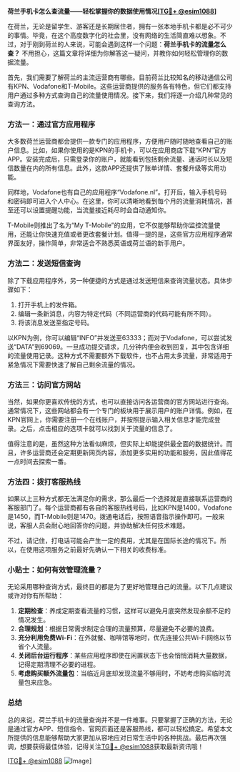 **荷兰手机卡怎么查流量——轻松掌握你的数据使用情况[[TG💪+ @esim1088](https://t.me/s/esim1088)]**

在荷兰，无论是留学生、游客还是长期居住者，拥有一张本地手机卡都是必不可少的事情。毕竟，在这个高度数字化的社会里，没有网络的生活简直难以想象。不过，对于刚到荷兰的人来说，可能会遇到这样一个问题：**荷兰手机卡的流量怎么查？** 不用担心，这篇文章将详细为你解答这一疑问，并教你如何轻松管理你的数据流量。

首先，我们需要了解荷兰的主流运营商有哪些。目前荷兰比较知名的移动通信公司有KPN、Vodafone和T-Mobile。这些运营商提供的服务各有特色，但它们都支持用户通过多种方式查询自己的流量使用情况。接下来，我们将逐一介绍几种常见的查询方法。

### 方法一：通过官方应用程序

大多数荷兰运营商都会提供一款专门的应用程序，方便用户随时随地查看自己的账户信息。比如，如果你使用的是KPN的手机卡，可以在应用商店下载“KPN”官方APP。安装完成后，只需登录你的账户，就能看到包括剩余流量、通话时长以及短信数量在内的所有信息。此外，这款APP还提供了账单详情、套餐升级等实用功能。

同样地，Vodafone也有自己的应用程序“Vodafone.nl”。打开后，输入手机号码和密码即可进入个人中心。在这里，你可以清晰地看到每个月的流量消耗情况，甚至还可以设置提醒功能，当流量接近耗尽时会自动通知你。

T-Mobile则推出了名为“My T-Mobile”的应用，它不仅能够帮助你监控流量使用，还能让你快速充值或者更改套餐计划。值得一提的是，这些官方应用程序通常界面友好，操作简单，非常适合不熟悉英语或荷兰语的新手用户。

### 方法二：发送短信查询

除了下载应用程序外，另一种便捷的方式是通过发送短信来查询流量状态。具体步骤如下：

1. 打开手机上的发件箱。
2. 编辑一条新消息，内容为特定代码（不同运营商的代码可能有所不同）。
3. 将该消息发送至指定号码。

以KPN为例，你可以编辑“INFO”并发送至63333；而对于Vodafone，可以尝试发送“DATA”到69069。一旦成功提交请求，几分钟内便会收到回复，其中包含详细的流量使用记录。这种方式不需要额外下载软件，也不占用太多流量，非常适用于紧急情况下需要快速了解自己剩余流量的情况。

### 方法三：访问官方网站

当然，如果你更喜欢传统的方式，也可以直接访问各运营商的官方网站进行查询。通常情况下，这些网站都会有一个专门的板块用于展示用户的账户详情。例如，在KPN官网上，你需要注册一个在线账户，并按照提示输入相关信息才能完成登录。之后，点击相应的选项卡就可以找到关于流量的信息了。

值得注意的是，虽然这种方法看似麻烦，但实际上却能提供最全面的数据统计。而且，许多运营商还会定期更新网页内容，添加更多实用的功能和服务，因此值得花一点时间去探索一番。

### 方法四：拨打客服热线

如果以上三种方式都无法满足你的需求，那么最后一个选择就是直接联系运营商的客服部门了。每个运营商都有各自的客服热线号码，比如KPN是1400，Vodafone是1450，而T-Mobile则是1470。拨通电话后，按照语音指示操作即可。一般来说，客服人员会耐心地回答你的问题，并协助解决任何技术难题。

不过，请记住，打电话可能会产生一定的费用，尤其是在国际长途的情况下。所以，在使用这项服务之前最好先确认一下相关的收费标准。

### 小贴士：如何有效管理流量？

无论采用哪种查询方式，最终目的都是为了更好地管理自己的流量。以下几点建议或许对你有所帮助：

1. **定期检查**：养成定期查看流量的习惯，这样可以避免月底突然发现余额不足的情况发生。
2. **合理规划**：根据日常需求制定合理的流量预算，尽量避免不必要的浪费。
3. **充分利用免费Wi-Fi**：在外就餐、咖啡馆等地时，优先连接公共Wi-Fi网络以节省个人流量。
4. **关闭后台运行程序**：某些应用程序即使在闲置状态下也会悄悄消耗大量数据，记得定期清理不必要的进程。
5. **考虑购买额外流量包**：当临近月底却发现流量不够用时，不妨考虑购买临时流量包来应急。

### 总结

总的来说，荷兰手机卡的流量查询并不是一件难事。只要掌握了正确的方法，无论是通过官方APP、短信指令、官网页面还是客服热线，都可以轻松搞定。希望本文所提供的信息能够帮助大家更加从容地应对日常生活中的各种挑战。最后再次强调，想要获得最佳体验，记得关注[TG💪+ @esim1088](https://t.me/s/esim1088)获取最新资讯哦！

[[TG💪+ @esim1088](https://t.me/s/esim1088) ![Image](https://i.postimg.cc/4NQfJmqS/Snipaste-2025-05-13-00-14-12.png)]
